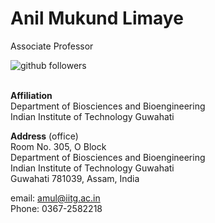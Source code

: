 # Anil Mukund Limaye
Associate Professor</br>

[<img align="left" alt="github followers" src="https://img.shields.io/github/followers/molendolab?style=social" />][github]</br>

</br>**Affiliation**</br>
Department of Biosciences and Bioengineering</br>
Indian Institute of Technology Guwahati

**Address** (office)</br>
Room No. 305, O Block</br>
Department of Biosciences and Bioengineering</br>
Indian Institute of Technology Guwahati</br>
Guwahati 781039, Assam, India

email: amul@iitg.ac.in</br>
Phone: 0367-2582218

[github]: https://github.com/molendolab

